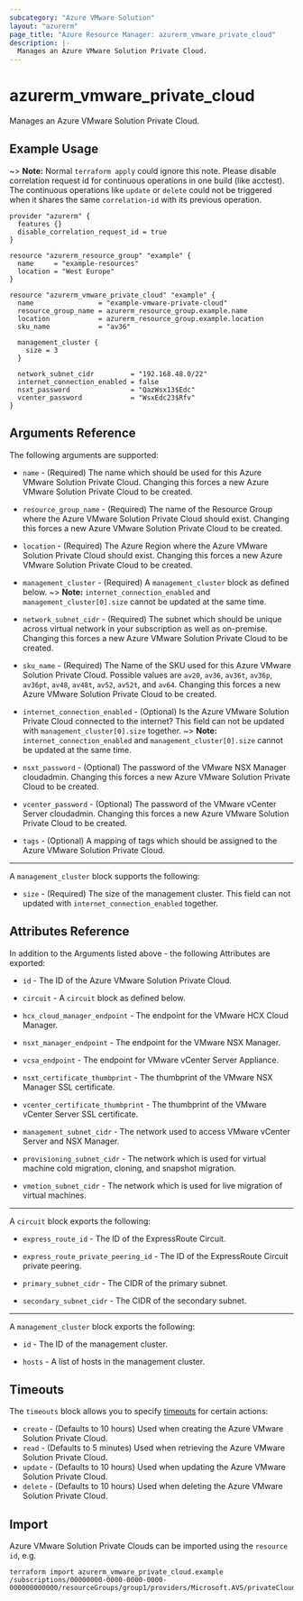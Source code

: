 ```yaml
---
subcategory: "Azure VMware Solution"
layout: "azurerm"
page_title: "Azure Resource Manager: azurerm_vmware_private_cloud"
description: |-
  Manages an Azure VMware Solution Private Cloud.
---
```


# azurerm_vmware_private_cloud

Manages an Azure VMware Solution Private Cloud.

## Example Usage

~> **Note:** Normal `terraform apply` could ignore this note. Please disable correlation request id for continuous operations in one build (like acctest). The continuous operations like `update` or `delete` could not be triggered when it shares the same `correlation-id` with its previous operation.

```hcl
provider "azurerm" {
  features {}
  disable_correlation_request_id = true
}

resource "azurerm_resource_group" "example" {
  name     = "example-resources"
  location = "West Europe"
}

resource "azurerm_vmware_private_cloud" "example" {
  name                = "example-vmware-private-cloud"
  resource_group_name = azurerm_resource_group.example.name
  location            = azurerm_resource_group.example.location
  sku_name            = "av36"

  management_cluster {
    size = 3
  }

  network_subnet_cidr         = "192.168.48.0/22"
  internet_connection_enabled = false
  nsxt_password               = "QazWsx13$Edc"
  vcenter_password            = "WsxEdc23$Rfv"
}
```

## Arguments Reference

The following arguments are supported:

* `name` - (Required) The name which should be used for this Azure VMware Solution Private Cloud. Changing this forces a new Azure VMware Solution Private Cloud to be created.

* `resource_group_name` - (Required) The name of the Resource Group where the Azure VMware Solution Private Cloud should exist. Changing this forces a new Azure VMware Solution Private Cloud to be created.

* `location` - (Required) The Azure Region where the Azure VMware Solution Private Cloud should exist. Changing this forces a new Azure VMware Solution Private Cloud to be created.

* `management_cluster` - (Required) A `management_cluster` block as defined below.
~> **Note:** `internet_connection_enabled` and `management_cluster[0].size` cannot be updated at the same time.

* `network_subnet_cidr` - (Required) The subnet which should be unique across virtual network in your subscription as well as on-premise. Changing this forces a new Azure VMware Solution Private Cloud to be created.

* `sku_name` - (Required) The Name of the SKU used for this Azure VMware Solution Private Cloud. Possible values are `av20`, `av36`, `av36t`, `av36p`, `av36pt`, `av48`, `av48t`, `av52`, `av52t`, and `av64`. Changing this forces a new Azure VMware Solution Private Cloud to be created.

* `internet_connection_enabled` - (Optional) Is the Azure VMware Solution Private Cloud connected to the internet? This field can not be updated with `management_cluster[0].size` together.
~> **Note:** `internet_connection_enabled` and `management_cluster[0].size` cannot be updated at the same time.

* `nsxt_password` - (Optional) The password of the VMware NSX Manager cloudadmin. Changing this forces a new Azure VMware Solution Private Cloud to be created.

* `vcenter_password` - (Optional) The password of the VMware vCenter Server cloudadmin. Changing this forces a new Azure VMware Solution Private Cloud to be created.

* `tags` - (Optional) A mapping of tags which should be assigned to the Azure VMware Solution Private Cloud.

---

A `management_cluster` block supports the following:

* `size` - (Required) The size of the management cluster. This field can not updated with `internet_connection_enabled` together.

## Attributes Reference

In addition to the Arguments listed above - the following Attributes are exported:

* `id` - The ID of the Azure VMware Solution Private Cloud.

* `circuit` - A `circuit` block as defined below.

* `hcx_cloud_manager_endpoint` - The endpoint for the VMware HCX Cloud Manager.

* `nsxt_manager_endpoint` - The endpoint for the VMware NSX Manager.

* `vcsa_endpoint` - The endpoint for VMware vCenter Server Appliance.

* `nsxt_certificate_thumbprint` - The thumbprint of the VMware NSX Manager SSL certificate.

* `vcenter_certificate_thumbprint` - The thumbprint of the VMware vCenter Server SSL certificate.

* `management_subnet_cidr` - The network used to access VMware vCenter Server and NSX Manager.

* `provisioning_subnet_cidr` - The network which is used for virtual machine cold migration, cloning, and snapshot migration.

* `vmotion_subnet_cidr` - The network which is used for live migration of virtual machines.

---

A `circuit` block exports the following:

* `express_route_id` - The ID of the ExpressRoute Circuit.

* `express_route_private_peering_id` - The ID of the ExpressRoute Circuit private peering.

* `primary_subnet_cidr` - The CIDR of the primary subnet.

* `secondary_subnet_cidr` - The CIDR of the secondary subnet.

---

A `management_cluster` block exports the following:

* `id` - The ID of the management cluster.

* `hosts` - A list of hosts in the management cluster.

## Timeouts

The `timeouts` block allows you to specify [timeouts](https://www.terraform.io/language/resources/syntax#operation-timeouts) for certain actions:

* `create` - (Defaults to 10 hours) Used when creating the Azure VMware Solution Private Cloud.
* `read` - (Defaults to 5 minutes) Used when retrieving the Azure VMware Solution Private Cloud.
* `update` - (Defaults to 10 hours) Used when updating the Azure VMware Solution Private Cloud.
* `delete` - (Defaults to 10 hours) Used when deleting the Azure VMware Solution Private Cloud.

## Import

Azure VMware Solution Private Clouds can be imported using the `resource id`, e.g.

```shell
terraform import azurerm_vmware_private_cloud.example /subscriptions/00000000-0000-0000-0000-000000000000/resourceGroups/group1/providers/Microsoft.AVS/privateClouds/privateCloud1
```
